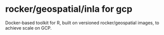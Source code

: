# rocker/geospatial/inla for gcp
Docker-based toolkit for R, built on versioned rocker/geospatial images, to achieve scale on GCP.

